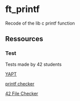 # ft_printf


Recode of the lib c printf function


## Ressources

### Test

Tests made by 42 students

[YAPT](https://github.com/vmonteco/YAPT)

[printf checker](https://github.com/jeremiemartel/ft_printf_checker)

[42 File Checker](https://github.com/jgigault/42FileChecker)

